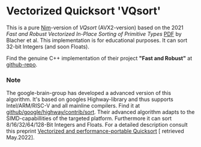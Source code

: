 # Vectorized Quicksort 'VQsort'
This is a pure [Nim](https://nim-lang.org)-version of *VQsort* (AVX2-version) based on the 2021 *Fast and Robust Vectorized In-Place Sorting of Primitive Types* [PDF](https://drops.dagstuhl.de/storage/00lipics/lipics-vol190-sea2021/LIPIcs.SEA.2021.3/LIPIcs.SEA.2021.3.pdf) by Blacher et al.
This implementation is for educational purposes. It can sort 32-bit Integers (and soon Floats).

Find the genuine C++ implementation of their project **"Fast and Robust"** at [github-repo](https://github.com/simd-sorting/fast-and-robust).

### Note

The google-brain-group has developed a advanced version of this algorithm. It's based on googles Highway-library and thus supports Intel/ARM/RISC-V and all mainline compilers. Find it at [github/google/highway/contrib/sort](https://github.com/google/highway/tree/master/hwy/contrib/sort).
Their advanced algorithm adapts to the SIMD-capabillities of the targeted platform. Furthermore it can sort 8/16/32/64/128-Bit Integers and Floats. For a detailed description consult this preprint [Vectorized and performance-portable Quicksort](http://arxiv.org/abs/2205.05982) [ retrieved May.2022].
